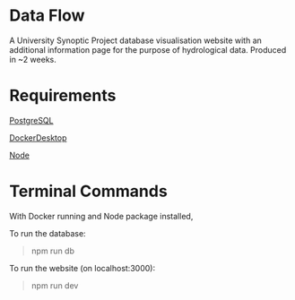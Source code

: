 # Data Flow
A University Synoptic Project database visualisation website with an additional information page for the purpose of hydrological data. Produced in ~2 weeks.

# Requirements
[PostgreSQL](https://www.postgresql.org/)

[DockerDesktop](https://www.docker.com/products/docker-desktop/)

[Node](https://nodejs.org/en)

# Terminal Commands
With Docker running and Node package installed,

To run the database:
> npm run db

To run the website (on localhost:3000):
> npm run dev

